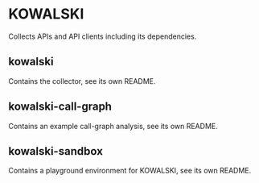# KOWALSKI

Collects APIs and API clients including its dependencies.

## kowalski

Contains the collector, see its own README.

## kowalski-call-graph

Contains an example call-graph analysis, see its own README.

## kowalski-sandbox

Contains a playground environment for KOWALSKI, see its own README.
